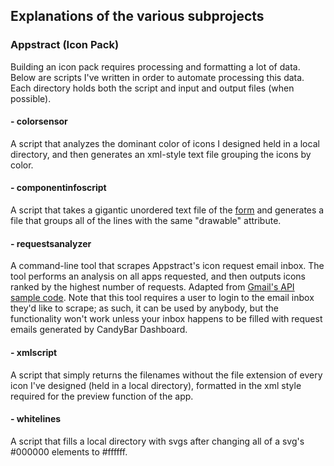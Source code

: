 ## Explanations of the various subprojects
### Appstract (Icon Pack)
Building an icon pack requires processing and formatting a lot of data. Below are scripts I've written in order to automate processing this data. Each directory holds both the script and input and output files (when possible).
#### - colorsensor
A script that analyzes the dominant color of icons I designed held in a local directory, and then generates an xml-style text file grouping the icons by color.
#### - componentinfoscript
A script that takes a gigantic unordered text file of the [form](https://raw.githubusercontent.com/Delta-Icons/android/master/app/src/main/res/xml/appfilter.xml) and generates a file that groups all of the lines with the same "drawable" attribute.
#### - requestsanalyzer
A command-line tool that scrapes Appstract's icon request email inbox. The tool performs an analysis on all apps requested, and then outputs icons ranked by the highest number of requests. Adapted from [Gmail's API sample code](https://developers.google.com/gmail/api/quickstart/python). Note that this tool requires a user to login to the email inbox they'd like to scrape; as such, it can be used by anybody, but the functionality won't work unless your inbox happens to be filled with request emails generated by CandyBar Dashboard.
#### - xmlscript
A script that simply returns the filenames without the file extension of every icon I've designed (held in a local directory), formatted in the xml style required for the preview function of the app.
#### - whitelines
A script that fills a local directory with svgs after changing all of a svg's #000000 elements to #ffffff.
